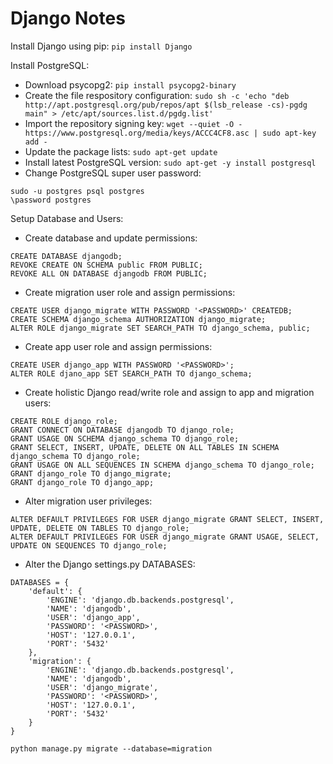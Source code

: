 # Django Notes

Install Django using pip:
```pip install Django```
  
Install PostgreSQL:
- Download psycopg2:
```pip install psycopg2-binary```
- Create the file respository configuration:
```sudo sh -c 'echo "deb http://apt.postgresql.org/pub/repos/apt $(lsb_release -cs)-pgdg main" > /etc/apt/sources.list.d/pgdg.list'```
- Import the repository signing key:
```wget --quiet -O - https://www.postgresql.org/media/keys/ACCC4CF8.asc | sudo apt-key add -```
- Update the package lists:
```sudo apt-get update```
- Install latest PostgreSQL version:
```sudo apt-get -y install postgresql```
- Change PostgreSQL super user password:
```
sudo -u postgres psql postgres
\password postgres
```

Setup Database and Users:
- Create database and update permissions:
```
CREATE DATABASE djangodb;
REVOKE CREATE ON SCHEMA public FROM PUBLIC;
REVOKE ALL ON DATABASE djangodb FROM PUBLIC;
```
- Create migration user role and assign permissions:
```
CREATE USER django_migrate WITH PASSWORD '<PASSWORD>' CREATEDB;
CREATE SCHEMA django_schema AUTHORIZATION django_migrate;
ALTER ROLE django_migrate SET SEARCH_PATH TO django_schema, public;
```
- Create app user role and assign permissions:
```
CREATE USER django_app WITH PASSWORD '<PASSWORD>';
ALTER ROLE djano_app SET SEARCH_PATH TO django_schema;
```
- Create holistic Django read/write role and assign to app and migration users:
```
CREATE ROLE django_role;
GRANT CONNECT ON DATABASE djangodb TO django_role;
GRANT USAGE ON SCHEMA django_schema TO django_role;
GRANT SELECT, INSERT, UPDATE, DELETE ON ALL TABLES IN SCHEMA django_schema TO django_role;
GRANT USAGE ON ALL SEQUENCES IN SCHEMA django_schema TO django_role;
GRANT django_role TO django_migrate;
GRANT django_role TO django_app;
```
- Alter migration user privileges:
```
ALTER DEFAULT PRIVILEGES FOR USER django_migrate GRANT SELECT, INSERT, UPDATE, DELETE ON TABLES TO django_role;
ALTER DEFAULT PRIVILEGES FOR USER django_migrate GRANT USAGE, SELECT, UPDATE ON SEQUENCES TO django_role;
```
- Alter the Django settings.py DATABASES:
```
DATABASES = {
    'default': {
        'ENGINE': 'django.db.backends.postgresql',
        'NAME': 'djangodb',
        'USER': 'django_app',
        'PASSWORD': '<PASSWORD>',
        'HOST': '127.0.0.1',
        'PORT': '5432'
    },
    'migration': {
        'ENGINE': 'django.db.backends.postgresql',
        'NAME': 'djangodb',
        'USER': 'django_migrate',
        'PASSWORD': '<PASSWORD>',
        'HOST': '127.0.0.1',
        'PORT': '5432'
    }
}

```
```python manage.py migrate --database=migration```
